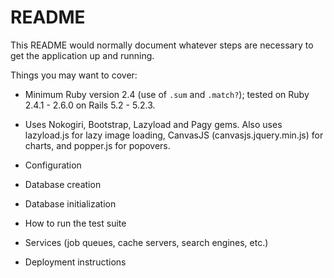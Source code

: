 # README

This README would normally document whatever steps are necessary to get the
application up and running.

Things you may want to cover:

* Minimum Ruby version 2.4 (use of `.sum` and `.match?`); tested on Ruby 2.4.1 - 2.6.0 on Rails 5.2 - 5.2.3.

* Uses Nokogiri, Bootstrap, Lazyload and Pagy gems. Also uses lazyload.js for lazy image loading, CanvasJS (canvasjs.jquery.min.js) for charts, and popper.js for popovers. 

* Configuration

* Database creation

* Database initialization

* How to run the test suite

* Services (job queues, cache servers, search engines, etc.)

* Deployment instructions
